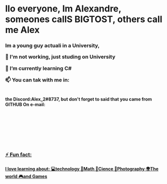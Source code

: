 # llo everyone, Im Alexandre, someones callS BIGTOST, others call me Alex</H2>

<h3>
Im a young guy actuali in a University,

🔭 I'm not working, just studing on University

🌱 I’m currently learning C#

📫 You can tak with me in:
	<h4>	
	     the Discord:Alex_2#8737, but don't forget to said that you came from GITHUB
		On e-mail:
	</h4>

</h3>

<div>
  <a href="https://github.com/BIGTOST">
  <img height="100em" href="https">
  <a href="https://beacons.ai/rafaballerini">
  <!--<img height="180en"src="https://github-readme-stats.vercel.app/api?username-BIGTOST2&show_icons-true&theme-dracula&include_all_commits-true&count_private-true"/>
  <img height="180"src="https://github-readme-stats.vercel.app/api/top-langs/?username-BIGTOST2&layout-compact&langs_count-16&theme-dracula"/>-->
</div>

<h3>⚡ Fun fact:</h3>
<h4>
	I love learning about:
		💻technology    
		🧮Math
		🧪Cience
		📸Photography
		🌍The world
		🎮and Games
</h4>

<!--
**BIGTOST/BIGTOST** is a ✨ _special_ ✨ repository because its `README.md` (this file) appears on your GitHub profile.

Here are some ideas to get you started:

- 🔭 I’m currently working on ...
- 🌱 I’m currently learning ...
- 👯 I’m looking to collaborate on ...
- 🤔 I’m looking for help with ...
- 💬 Ask me about ...
- 📫 How to reach me: ...
-->
